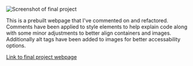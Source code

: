 ![Screenshot of final project](./Assets/Demo-screenshot.png)

 This is a prebuilt webpage that I've commented on and refactored. Comments have been applied to style elements to help explain code along with some minor adjustments to better align containers and images. Additionally alt tags have been added to images for better accessability options. 

[Link to final project webpage](https://confusedicarus.github.io/01-Homework/)
